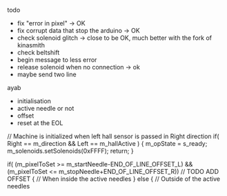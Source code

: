 todo

- fix "error in pixel" -> OK
- fix corrupt data that stop the arduino -> OK
- check solenoid glitch -> close to be OK, much better with the fork of kinasmith
- check beltshift
- begin message to less error
- release solenoid when no connection -> ok
- maybe send two line

ayab
- initialisation
- active needle or not
- offset
- reset at the EOL

// Machine is initialized when left hall sensor is passed in Right direction
		if( Right == m_direction && Left == m_hallActive )
		{
			m_opState = s_ready;
			m_solenoids.setSolenoids(0xFFFF);
			return;
		}
		
if( (m_pixelToSet >= m_startNeedle-END_OF_LINE_OFFSET_L)
				&& (m_pixelToSet <= m_stopNeedle+END_OF_LINE_OFFSET_R)) // TODO ADD OFFSET
		{	// When inside the active needles
		}
		else
		{	// Outside of the active needles
